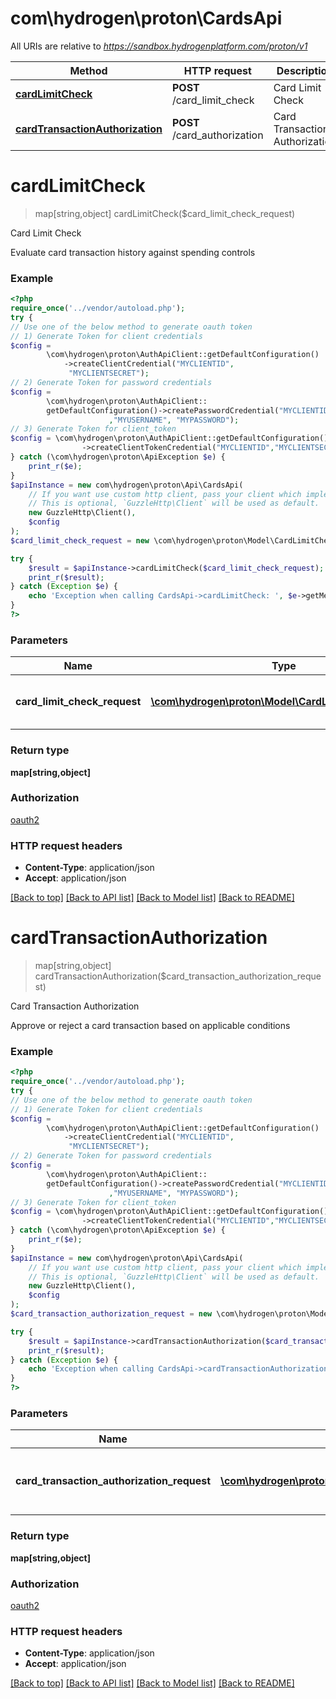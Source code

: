 # com\hydrogen\proton\CardsApi

All URIs are relative to *https://sandbox.hydrogenplatform.com/proton/v1*

Method | HTTP request | Description
------------- | ------------- | -------------
[**cardLimitCheck**](CardsApi.md#cardLimitCheck) | **POST** /card_limit_check | Card Limit Check
[**cardTransactionAuthorization**](CardsApi.md#cardTransactionAuthorization) | **POST** /card_authorization | Card Transaction Authorization


# **cardLimitCheck**
> map[string,object] cardLimitCheck($card_limit_check_request)

Card Limit Check

Evaluate card transaction history against spending controls

### Example
```php
<?php
require_once('../vendor/autoload.php');
try {
// Use one of the below method to generate oauth token
// 1) Generate Token for client credentials
$config =
        \com\hydrogen\proton\AuthApiClient::getDefaultConfiguration()
            ->createClientCredential("MYCLIENTID",
             "MYCLIENTSECRET");
// 2) Generate Token for password credentials
$config =
        \com\hydrogen\proton\AuthApiClient::
        getDefaultConfiguration()->createPasswordCredential("MYCLIENTID","MYCLIENTSECRET"
                      ,"MYUSERNAME", "MYPASSWORD");
// 3) Generate Token for client_token
$config = \com\hydrogen\proton\AuthApiClient::getDefaultConfiguration()
                ->createClientTokenCredential("MYCLIENTID","MYCLIENTSECRET", "CLIENT_TOKEN");
} catch (\com\hydrogen\proton\ApiException $e) {
    print_r($e);
}
$apiInstance = new com\hydrogen\proton\Api\CardsApi(
    // If you want use custom http client, pass your client which implements `GuzzleHttp\ClientInterface`.
    // This is optional, `GuzzleHttp\Client` will be used as default.
    new GuzzleHttp\Client(),
    $config
);
$card_limit_check_request = new \com\hydrogen\proton\Model\CardLimitCheckRequest(); // \com\hydrogen\proton\Model\CardLimitCheckRequest | Request payload for Card Limit Check

try {
    $result = $apiInstance->cardLimitCheck($card_limit_check_request);
    print_r($result);
} catch (Exception $e) {
    echo 'Exception when calling CardsApi->cardLimitCheck: ', $e->getMessage(), PHP_EOL;
}
?>
```

### Parameters

Name | Type | Description  | Notes
------------- | ------------- | ------------- | -------------
 **card_limit_check_request** | [**\com\hydrogen\proton\Model\CardLimitCheckRequest**](../Model/CardLimitCheckRequest.md)| Request payload for Card Limit Check |

### Return type

**map[string,object]**

### Authorization

[oauth2](../../README.md#oauth2)

### HTTP request headers

 - **Content-Type**: application/json
 - **Accept**: application/json

[[Back to top]](#) [[Back to API list]](../../README.md#documentation-for-api-endpoints) [[Back to Model list]](../../README.md#documentation-for-models) [[Back to README]](../../README.md)

# **cardTransactionAuthorization**
> map[string,object] cardTransactionAuthorization($card_transaction_authorization_request)

Card Transaction Authorization

Approve or reject a card transaction based on applicable conditions

### Example
```php
<?php
require_once('../vendor/autoload.php');
try {
// Use one of the below method to generate oauth token
// 1) Generate Token for client credentials
$config =
        \com\hydrogen\proton\AuthApiClient::getDefaultConfiguration()
            ->createClientCredential("MYCLIENTID",
             "MYCLIENTSECRET");
// 2) Generate Token for password credentials
$config =
        \com\hydrogen\proton\AuthApiClient::
        getDefaultConfiguration()->createPasswordCredential("MYCLIENTID","MYCLIENTSECRET"
                      ,"MYUSERNAME", "MYPASSWORD");
// 3) Generate Token for client_token
$config = \com\hydrogen\proton\AuthApiClient::getDefaultConfiguration()
                ->createClientTokenCredential("MYCLIENTID","MYCLIENTSECRET", "CLIENT_TOKEN");
} catch (\com\hydrogen\proton\ApiException $e) {
    print_r($e);
}
$apiInstance = new com\hydrogen\proton\Api\CardsApi(
    // If you want use custom http client, pass your client which implements `GuzzleHttp\ClientInterface`.
    // This is optional, `GuzzleHttp\Client` will be used as default.
    new GuzzleHttp\Client(),
    $config
);
$card_transaction_authorization_request = new \com\hydrogen\proton\Model\CardTransactionAuthorizationRequest(); // \com\hydrogen\proton\Model\CardTransactionAuthorizationRequest | Request payload for Card Transaction Authorization

try {
    $result = $apiInstance->cardTransactionAuthorization($card_transaction_authorization_request);
    print_r($result);
} catch (Exception $e) {
    echo 'Exception when calling CardsApi->cardTransactionAuthorization: ', $e->getMessage(), PHP_EOL;
}
?>
```

### Parameters

Name | Type | Description  | Notes
------------- | ------------- | ------------- | -------------
 **card_transaction_authorization_request** | [**\com\hydrogen\proton\Model\CardTransactionAuthorizationRequest**](../Model/CardTransactionAuthorizationRequest.md)| Request payload for Card Transaction Authorization |

### Return type

**map[string,object]**

### Authorization

[oauth2](../../README.md#oauth2)

### HTTP request headers

 - **Content-Type**: application/json
 - **Accept**: application/json

[[Back to top]](#) [[Back to API list]](../../README.md#documentation-for-api-endpoints) [[Back to Model list]](../../README.md#documentation-for-models) [[Back to README]](../../README.md)

